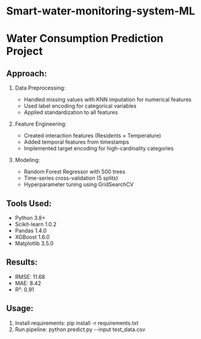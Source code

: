 # Smart-water-monitoring-system-ML
Water Consumption Prediction Project
====================================

Approach:
---------
1. Data Preprocessing:
   - Handled missing values with KNN imputation for numerical features
   - Used label encoding for categorical variables
   - Applied standardization to all features

2. Feature Engineering:
   - Created interaction features (Residents × Temperature)
   - Added temporal features from timestamps
   - Implemented target encoding for high-cardinality categories

3. Modeling:
   - Random Forest Regressor with 500 trees
   - Time-series cross-validation (5 splits)
   - Hyperparameter tuning using GridSearchCV

Tools Used:
----------
- Python 3.8+
- Scikit-learn 1.0.2
- Pandas 1.4.0
- XGBoost 1.6.0
- Matplotlib 3.5.0

Results:
-------
- RMSE: 11.68
- MAE: 8.42
- R²: 0.91

Usage:
------
1. Install requirements: pip install -r requirements.txt
2. Run pipeline: python predict.py --input test_data.csv
